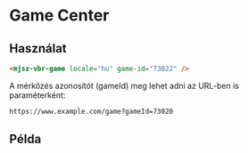 # Game Center

## Használat

```html
<mjsz-vbr-game locale="hu" game-id="73022" />
```

A mérkőzés azonosítót (gameId) meg lehet adni az URL-ben is paraméterként:
```bash
https://www.example.com/game?gameId=73020
```

## Példa

<ClientOnly>
  <mjsz-vbr-game
    locale="hu"
    game-id="73022"
  />
</ClientOnly>
